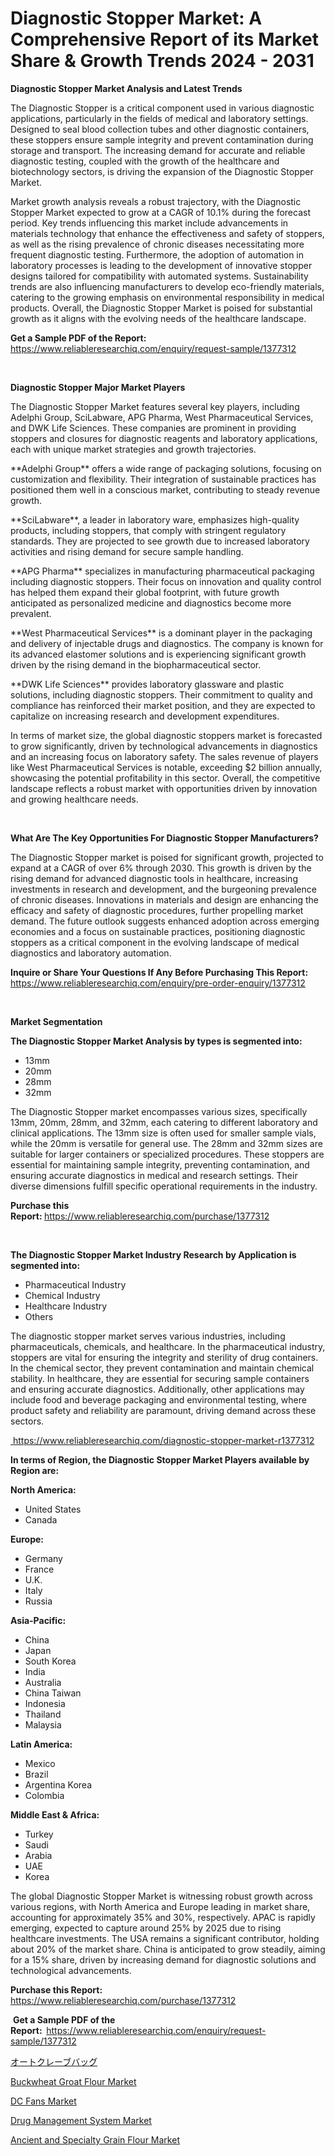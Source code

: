 <p><h1>Diagnostic Stopper Market: A Comprehensive Report of its Market Share & Growth Trends 2024 - 2031</h1></p><p><strong>Diagnostic Stopper Market Analysis and Latest Trends</strong></p>
<p><p>The Diagnostic Stopper is a critical component used in various diagnostic applications, particularly in the fields of medical and laboratory settings. Designed to seal blood collection tubes and other diagnostic containers, these stoppers ensure sample integrity and prevent contamination during storage and transport. The increasing demand for accurate and reliable diagnostic testing, coupled with the growth of the healthcare and biotechnology sectors, is driving the expansion of the Diagnostic Stopper Market.</p><p>Market growth analysis reveals a robust trajectory, with the Diagnostic Stopper Market expected to grow at a CAGR of 10.1% during the forecast period. Key trends influencing this market include advancements in materials technology that enhance the effectiveness and safety of stoppers, as well as the rising prevalence of chronic diseases necessitating more frequent diagnostic testing. Furthermore, the adoption of automation in laboratory processes is leading to the development of innovative stopper designs tailored for compatibility with automated systems. Sustainability trends are also influencing manufacturers to develop eco-friendly materials, catering to the growing emphasis on environmental responsibility in medical products. Overall, the Diagnostic Stopper Market is poised for substantial growth as it aligns with the evolving needs of the healthcare landscape.</p></p>
<p><strong>Get a Sample PDF of the Report:&nbsp;</strong> <a href="https://www.reliableresearchiq.com/enquiry/request-sample/1377312?utm_campaign=1102&utm_medium=2&utm_source=Github&utm_content=ia&utm_term=24102024&utm_id=diagnostic-stopper">https://www.reliableresearchiq.com/enquiry/request-sample/1377312</a></p>
<p>&nbsp;</p>
<p><strong>Diagnostic Stopper Major Market Players</strong></p>
<p><p>The Diagnostic Stopper Market features several key players, including Adelphi Group, SciLabware, APG Pharma, West Pharmaceutical Services, and DWK Life Sciences. These companies are prominent in providing stoppers and closures for diagnostic reagents and laboratory applications, each with unique market strategies and growth trajectories.</p><p>**Adelphi Group** offers a wide range of packaging solutions, focusing on customization and flexibility. Their integration of sustainable practices has positioned them well in a conscious market, contributing to steady revenue growth.</p><p>**SciLabware**, a leader in laboratory ware, emphasizes high-quality products, including stoppers, that comply with stringent regulatory standards. They are projected to see growth due to increased laboratory activities and rising demand for secure sample handling.</p><p>**APG Pharma** specializes in manufacturing pharmaceutical packaging including diagnostic stoppers. Their focus on innovation and quality control has helped them expand their global footprint, with future growth anticipated as personalized medicine and diagnostics become more prevalent.</p><p>**West Pharmaceutical Services** is a dominant player in the packaging and delivery of injectable drugs and diagnostics. The company is known for its advanced elastomer solutions and is experiencing significant growth driven by the rising demand in the biopharmaceutical sector.</p><p>**DWK Life Sciences** provides laboratory glassware and plastic solutions, including diagnostic stoppers. Their commitment to quality and compliance has reinforced their market position, and they are expected to capitalize on increasing research and development expenditures.</p><p>In terms of market size, the global diagnostic stoppers market is forecasted to grow significantly, driven by technological advancements in diagnostics and an increasing focus on laboratory safety. The sales revenue of players like West Pharmaceutical Services is notable, exceeding $2 billion annually, showcasing the potential profitability in this sector. Overall, the competitive landscape reflects a robust market with opportunities driven by innovation and growing healthcare needs.</p></p>
<p>&nbsp;</p>
<p><strong>What Are The Key Opportunities For Diagnostic Stopper Manufacturers?</strong></p>
<p><p>The Diagnostic Stopper market is poised for significant growth, projected to expand at a CAGR of over 6% through 2030. This growth is driven by the rising demand for advanced diagnostic tools in healthcare, increasing investments in research and development, and the burgeoning prevalence of chronic diseases. Innovations in materials and design are enhancing the efficacy and safety of diagnostic procedures, further propelling market demand. The future outlook suggests enhanced adoption across emerging economies and a focus on sustainable practices, positioning diagnostic stoppers as a critical component in the evolving landscape of medical diagnostics and laboratory automation.</p></p>
<p><strong>Inquire or Share Your Questions If Any Before Purchasing This Report:</strong> <a href="https://www.reliableresearchiq.com/enquiry/pre-order-enquiry/1377312?utm_campaign=1102&utm_medium=2&utm_source=Github&utm_content=ia&utm_term=24102024&utm_id=diagnostic-stopper">https://www.reliableresearchiq.com/enquiry/pre-order-enquiry/1377312</a></p>
<p>&nbsp;</p>
<p><strong>Market Segmentation</strong></p>
<p><strong>The Diagnostic Stopper Market Analysis by types is segmented into:</strong></p>
<p><ul><li>13mm</li><li>20mm</li><li>28mm</li><li>32mm</li></ul></p>
<p><p>The Diagnostic Stopper market encompasses various sizes, specifically 13mm, 20mm, 28mm, and 32mm, each catering to different laboratory and clinical applications. The 13mm size is often used for smaller sample vials, while the 20mm is versatile for general use. The 28mm and 32mm sizes are suitable for larger containers or specialized procedures. These stoppers are essential for maintaining sample integrity, preventing contamination, and ensuring accurate diagnostics in medical and research settings. Their diverse dimensions fulfill specific operational requirements in the industry.</p></p>
<p><strong>Purchase this Report:&nbsp;</strong><a href="https://www.reliableresearchiq.com/purchase/1377312?utm_campaign=1102&utm_medium=2&utm_source=Github&utm_content=ia&utm_term=24102024&utm_id=diagnostic-stopper">https://www.reliableresearchiq.com/purchase/1377312</a></p>
<p>&nbsp;</p>
<p><strong>The Diagnostic Stopper Market Industry Research by Application is segmented into:</strong></p>
<p><ul><li>Pharmaceutical Industry</li><li>Chemical Industry</li><li>Healthcare Industry</li><li>Others</li></ul></p>
<p><p>The diagnostic stopper market serves various industries, including pharmaceuticals, chemicals, and healthcare. In the pharmaceutical industry, stoppers are vital for ensuring the integrity and sterility of drug containers. In the chemical sector, they prevent contamination and maintain chemical stability. In healthcare, they are essential for securing sample containers and ensuring accurate diagnostics. Additionally, other applications may include food and beverage packaging and environmental testing, where product safety and reliability are paramount, driving demand across these sectors.</p></p>
<p><a href="https://www.reliableresearchiq.com/diagnostic-stopper-market-r1377312?utm_campaign=1102&utm_medium=2&utm_source=Github&utm_content=ia&utm_term=24102024&utm_id=diagnostic-stopper">&nbsp;https://www.reliableresearchiq.com/diagnostic-stopper-market-r1377312</a></p>
<p><strong>In terms of Region, the Diagnostic Stopper Market Players available by Region are:</strong></p>
<p>
    <p> <strong> North America: </strong>
        <ul>
            <li>United States</li>
            <li>Canada</li>
        </ul>
        </p> 
    <p> <strong> Europe: </strong>
        <ul>
            <li>Germany</li>
            <li>France</li>
            <li>U.K.</li>
            <li>Italy</li>
            <li>Russia</li>
        </ul>
        </p> 
    <p> <strong> Asia-Pacific: </strong>
        <ul>
            <li>China</li>
            <li>Japan</li>
            <li>South Korea</li>
            <li>India</li>
            <li>Australia</li>
            <li>China Taiwan</li>
            <li>Indonesia</li>
            <li>Thailand</li>
            <li>Malaysia</li>
        </ul>
        </p> 
    <p> <strong> Latin America: </strong>
        <ul>
            <li>Mexico</li>
            <li>Brazil</li>
            <li>Argentina Korea</li>
            <li>Colombia</li>
        </ul>
        </p> 
    <p> <strong> Middle East & Africa: </strong>
        <ul>
            <li>Turkey</li>
            <li>Saudi</li>
            <li>Arabia</li>
            <li>UAE</li>
            <li>Korea</li>
        </ul>
    </p>
    </p>
<p><p>The global Diagnostic Stopper Market is witnessing robust growth across various regions, with North America and Europe leading in market share, accounting for approximately 35% and 30%, respectively. APAC is rapidly emerging, expected to capture around 25% by 2025 due to rising healthcare investments. The USA remains a significant contributor, holding about 20% of the market share. China is anticipated to grow steadily, aiming for a 15% share, driven by increasing demand for diagnostic solutions and technological advancements.</p></p>
<p><strong>Purchase this Report: </strong><a href="https://www.reliableresearchiq.com/purchase/1377312?utm_campaign=1102&utm_medium=2&utm_source=Github&utm_content=ia&utm_term=24102024&utm_id=diagnostic-stopper">https://www.reliableresearchiq.com/purchase/1377312</a></p>
<p>&nbsp;<strong>Get a Sample PDF of the Report:&nbsp;&nbsp;</strong><a href="https://www.reliableresearchiq.com/enquiry/request-sample/1377312?utm_campaign=1102&utm_medium=2&utm_source=Github&utm_content=ia&utm_term=24102024&utm_id=diagnostic-stopper">https://www.reliableresearchiq.com/enquiry/request-sample/1377312</a></p>
<p><strong></strong></p>
<p><p><a href="https://github.com/mohamedbakry57/Market-Research-Report-List-6/blob/main/328997619997.md?utm_campaign=1102&utm_medium=2&utm_source=Github&utm_content=ia&utm_term=24102024&utm_id=diagnostic-stopper">オートクレーブバッグ</a></p><p><a href="https://github.com/arionmp/Market-Research-Report-List-5/blob/main/buckwheat-groat-flour-market.md?utm_campaign=1102&utm_medium=2&utm_source=Github&utm_content=ia&utm_term=24102024&utm_id=diagnostic-stopper">Buckwheat Groat Flour Market</a></p><p><a href="https://issuu.com/reportprime-2/docs/dc-fans-market-size-2030.pptx_5fba92f0767ffc?utm_campaign=1102&utm_medium=2&utm_source=Github&utm_content=ia&utm_term=24102024&utm_id=diagnostic-stopper">DC Fans Market</a></p><p><a href="https://www.linkedin.com/pulse/strategic-roadmap-success-global-drug-management-system-ijvyc?utm_campaign=1102&utm_medium=2&utm_source=Github&utm_content=ia&utm_term=24102024&utm_id=diagnostic-stopper">Drug Management System Market</a></p><p><a href="https://github.com/iva0ei4r/Market-Research-Report-List-1/blob/main/ancient-and-specialty-grain-flour-market.md?utm_campaign=1102&utm_medium=2&utm_source=Github&utm_content=ia&utm_term=24102024&utm_id=diagnostic-stopper">Ancient and Specialty Grain Flour Market</a></p></p>